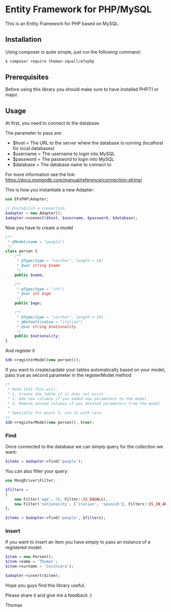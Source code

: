 # Entity Framework for PHP/MySQL

This is an Entity Framework for PHP based on MySQL.


## Installation

Using composer is quite simple, just run the following command:
``` sh
$ composer require thomas-squall/efxphp
```

## Prerequisites

Before using this library you should make sure to have installed PHP7.1 or major.

## Usage

At first, you need to connect to the database.

The parameter to pass are:

- $host = The URL to the server where the database is running (localhost for local databases)
- $username = The username to login into MySQL
- $password = The password to login into MySQL
- $database = The database name to connect to  

For more information see the link: https://docs.mongodb.com/manual/reference/connection-string/

This is how you instantiate a new Adapter:

``` php
use EFxPHP\Adapter;

// Enstablish a connection.
$adapter = new Adapter();
$adapter->connect($host, $username, $password, $database);
```

Now you have to create a model

``` php
/**
 * @Model(name = "people")
 */
class person {
    /**
     * @Type(type = "varchar", length = 16)
     * @var string $name
     */
    public $name;

    /**
     * @Type(type = "int")
     * @var int $age
     */
    public $age;

    /**
     * @Type(type = "varchar", length = 10)
     * @Default(value = "italian")
     * @var string $nationality
     */
    public $nationality;
}
```

And register it

``` php
$db->registerModel(new person());
```

If you want to create/update your tables automatically based on your model, pass true as second parameter in the registerModel method

``` php
/*
 * Note that this will:
 * 1. Create the table if it does not exist
 * 2. Add new columns if you added new parameters to the model
 * 3. Remove unused columns if you deleted parameters from the model
 *
 * Specially for point 3, use it with care.
*/
$db->registerModel(new person(), true);
```

### Find

Once connected to the database we can simply query for the collection we want:

``` php
$items = $adapter->find('people');
```

You can also filter your query:

``` php
use MongDriver\Filter;

$filters =
[
    new Filter('age', 29, Filter::IS_EQUALS),
    new Filter('nationality', ['italian', 'spanish'], Filters::IS_IN_ARRAY)
];

$items = $adapter->find('people', $filters);
```

### Insert

If you want to insert an item you have simply to pass an instance of a registered model:

``` php
$item = new Person();
$item->name = 'Thomas';
$item->surname = 'Cocchiara');

$adapter->insert($item);
```

Hope you guys find this library useful.

Please share it and give me a feedback :)

Thomas